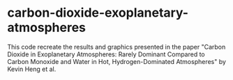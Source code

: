 # carbon-dioxide-exoplanetary-atmospheres
This code recreate the results and graphics presented in the paper "Carbon Dioxide in Exoplanetary Atmospheres: Rarely Dominant Compared to Carbon Monoxide and Water in Hot, Hydrogen-Dominated Atmospheres" by Kevin Heng et al. 
